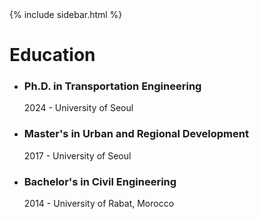 <!DOCTYPE html>
<html lang="en">
<head>
  <meta charset="UTF-8">
  <meta name="viewport" content="width=device-width, initial-scale=1.0">
  <meta name="description" content="Explore the academic journey of Madiha Bencekri, including her Ph.D. in Transportation Engineering and her Civil Engineering background.">
  <title>Education - Madiha Bencekri</title>
  <link rel="stylesheet" href="assets/css/styles.css">
  <script src="https://kit.fontawesome.com/a076d05399.js" crossorigin="anonymous"></script> <!-- Font Awesome for icons -->
</head>
<body>
  {% include sidebar.html %}

  <!-- Main Content -->
  <div class="main-content">
    <h1>Education</h1>
    <ul class="education-list">
      <li>
        <h3>Ph.D. in Transportation Engineering</h3>
        <p><time datetime="2024">2024</time> - University of Seoul</p>
      </li>
      <li>
        <h3>Master's in Urban and Regional Development</h3>
        <p><time datetime="2017">2017</time> - University of Seoul</p>
      </li>
      <li>
        <h3>Bachelor's in Civil Engineering</h3>
        <p><time datetime="2014">2014</time> - University of Rabat, Morocco</p>
      </li>
    </ul>
  </div>

  <!-- JavaScript for Sidebar Toggle -->
  <script>
    const sidebarToggle = document.querySelector('.sidebar-toggle');
    const sidebar = document.querySelector('.sidebar');
    sidebarToggle.addEventListener('click', () => {
      sidebar.classList.toggle('active');
    });
  </script>
</body>
</html>

